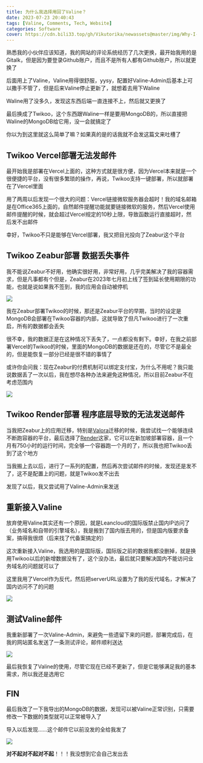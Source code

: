 ```yaml
---
title: 为什么我选择用回了Valine？
date: 2023-07-23 20:40:43
tags: [Valine, Comments, Tech, Website]
categories: Software
cover: https://cdn.bili33.top/gh/Vikutorika/newassets@master/img/Why-I-return-to-Valine/msedge-20230723-211512.png
---
```


熟悉我的小伙伴应该知道，我的网站的评论系统经历了几次更换，最开始我用的是Gitalk，但是因为要登录Github账户，而且不是所有人都有Github账户，所以就更换了

后面用上了Valine，Valine用得很舒服，yysy，配置好Valine-Admin后基本上可以撒手不管了，但是后来Valine停止更新了，就想着去用下Waline

Waline用了没多久，发现这东西后端一直连接不上，然后就又更换了

最后换成了Twikoo，这个东西跟Waline一样是要用MongoDB的，所以直接把Waline的MongoDB给它用，没一会就搞定了

你以为到这里就这么简单了嘛？如果真的是的话我就不会发这篇文来吐槽了

## Twikoo Vercel部署无法发邮件

最开始我是部署在Vercel上面的，这种方式就是很方便，因为Vercel本来就是一个很便捷的平台，没有很多繁琐的操作，再说，Twikoo支持一键部署，所以就部署在了Vercel里面

用了两周以后发现一个很大的问题：Vercel链接微软服务器会超时！我的域名邮箱是在Office365上面的，自然邮件提醒功能就要链接微软的服务，然后Vercel使用邮件提醒的时候，就会超过Vercel规定的10秒上限，导致函数运行直接超时，然后发不出邮件

幸好，Twikoo不只是能够在Vercel部署，我又把目光投向了Zeabur这个平台

## Twikoo Zeabur部署 数据丢失事件

我不能说Zeabur不好用，他确实很好用，非常好用，几乎完美解决了我的容器需求，但是凡事都有个但是，Zeabur在2023年七月初上线了签到延长使用期限的功能，也就是说如果我不签到，我的应用会自动被停机

![](https://cdn.bili33.top/gh/Vikutorika/newassets@master/img/Why-I-return-to-Valine/msedge-20230723-213632.png)

我在Zeabur部署Twikoo的时候，那还是Zeabur平台的早期，当时的设定是MongoDB会部署在Twikoo容器的内部，这就导致了但凡Twikoo进行了一次重启，所有的数据都会丢失

很不幸，我的数据正是在这种情况下丢失了，一点都没有剩下。幸好，在我之前部署Vercel的Twikoo的时候，里面的MongoDB的数据是还在的，尽管它不是最全的，但是能恢复一部分已经是很不错的事情了

或许你会问我：现在Zeabur的付费机制可以绑定支付宝，为什么不用呢？我只能说数据丢了一次以后，我在想尽各种办法来避免这种情况，所以目前Zeabur不在考虑范围内

![](https://cdn.bili33.top/gh/Vikutorika/newassets@master/img/Why-I-return-to-Valine/msedge-20230723-220737.png)

## Twikoo Render部署 程序底层导致的无法发送邮件

当我把Zeabur上的应用迁移，特别是[Valora](https://github.com/GamerNoTitle/Valora)迁移的时候，我尝试找一个能够连续不断跑容器的平台，最后选择了[Render](https://render.com)这家，它可以在新加坡部署容器，且一个月有750小时的运行时间，完全够一个容器跑一个月的了，所以我也把Twikoo丢到了这个地方

当我搬上去以后，进行了一系列的配置，然后再次尝试邮件的时候，发现还是发不了，这不是配置上的问题，就是Twikoo发不出去

发现了以后，我又尝试用了Valine-Admin来发送

## 重新接入Valine

放弃使用Valine其实还有一个原因，就是Leancloud的国际版禁止国内IP访问了（业务域名和自带的引擎域名），我是搬到了国内版去用的，但是国内版要求备案，搞得我很烦（后来找了代备案搞定的）

这次重新接入Valine，我选用的是国际版，国际版之前的数据我都没删掉，就是换用Twikoo以后的新增数据没有了，这个没办法，最后就只要解决国内不能访问业务域名的问题就可以了

这里我用了Vercel作为反代，然后把serverURL设置为了我的反代域名，才解决了国内访问不了的问题

![](https://cdn.bili33.top/gh/Vikutorika/newassets@master/img/Why-I-return-to-Valine/msedge-20230723-211512.png)

## 测试Valine邮件

我重新部署了一次Valine-Admin，来避免一些遗留下来的问题，部署完成后，在我的网站匿名发送了一条测试评论，邮件顺利送达

![](https://cdn.bili33.top/gh/Vikutorika/newassets@master/img/Why-I-return-to-Valine/ApplicationFrameHost-20230723-220702.png)

最后我恢复了Valine的使用，尽管它现在已经不更新了，但是它能够满足我的基本需求，所以我还是选用它

## FIN

最后我改了一下我导出的MongoDB的数据，发现可以被Valine正常识别，只需要修改一下数据的类型就可以正常被导入了

导入以后发现……这个邮件它以前没发的全给我发了

![](https://cdn.bili33.top/gh/Vikutorika/newassets@master/img/Why-I-return-to-Valine/ApplicationFrameHost-20230723-220510.png)

**对不起对不起对不起**！！！我没想到它会自己发出去
